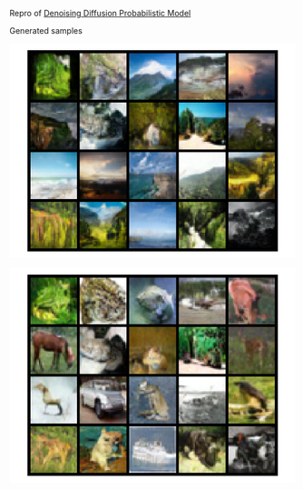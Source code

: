 Repro of [Denoising Diffusion Probabilistic Model](https://arxiv.org/abs/2006.11239)

Generated samples

![landscapes](./misc/landscapes.png "Generated Landscapes")

![cifar10](./misc/cifar10.png "Generated samples from CIFAR10")
